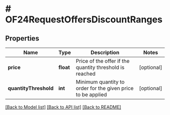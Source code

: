 # # OF24RequestOffersDiscountRanges

## Properties

Name | Type | Description | Notes
------------ | ------------- | ------------- | -------------
**price** | **float** | Price of the offer if the quantity threshold is reached | [optional]
**quantityThreshold** | **int** | Minimum quantity to order for the given price to be applied | [optional]

[[Back to Model list]](../../README.md#models) [[Back to API list]](../../README.md#endpoints) [[Back to README]](../../README.md)
